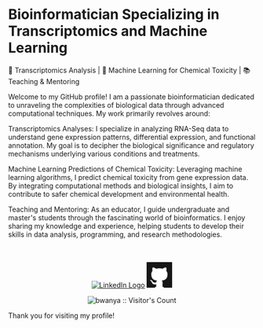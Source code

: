 # Bioinformatician Specializing in Transcriptomics and Machine Learning
🔬 Transcriptomics Analysis | 🤖 Machine Learning for Chemical Toxicity | 📚 Teaching & Mentoring

Welcome to my GitHub profile! I am a passionate bioinformatician dedicated to unraveling the complexities of biological data through advanced computational techniques. My work primarily revolves around:

Transcriptomics Analyses: I specialize in analyzing RNA-Seq data to understand gene expression patterns, differential expression, and functional annotation. My goal is to decipher the biological significance and regulatory mechanisms underlying various conditions and treatments.

Machine Learning Predictions of Chemical Toxicity: Leveraging machine learning algorithms, I predict chemical toxicity from gene expression data. By integrating computational methods and biological insights, I aim to contribute to safer chemical development and environmental health.

Teaching and Mentoring: As an educator, I guide undergraduate and master's students through the fascinating world of bioinformatics. I enjoy sharing my knowledge and experience, helping students to develop their skills in data analysis, programming, and research methodologies.



<p align="center">
 <br>
 <br>
<a href="https://www.linkedin.com/in/bwanya-brian-5a3b33153/">
 <img width="50px" alt="LinkedIn Logo" src="https://cdn-icons-png.flaticon.com/512/174/174857.png" /></a>

 <a href="https://github.com/bwanya">
 <img width="52px" alt="GitHub Logo" src="https://github.com/edent/SuperTinyIcons/blob/master/images/svg/github.svg"></a>
<p align="center"><img src="https://profile-counter.glitch.me/{bwanya}/count.svg" alt="bwanya :: Visitor's Count" /></p>


Thank you for visiting my profile!





